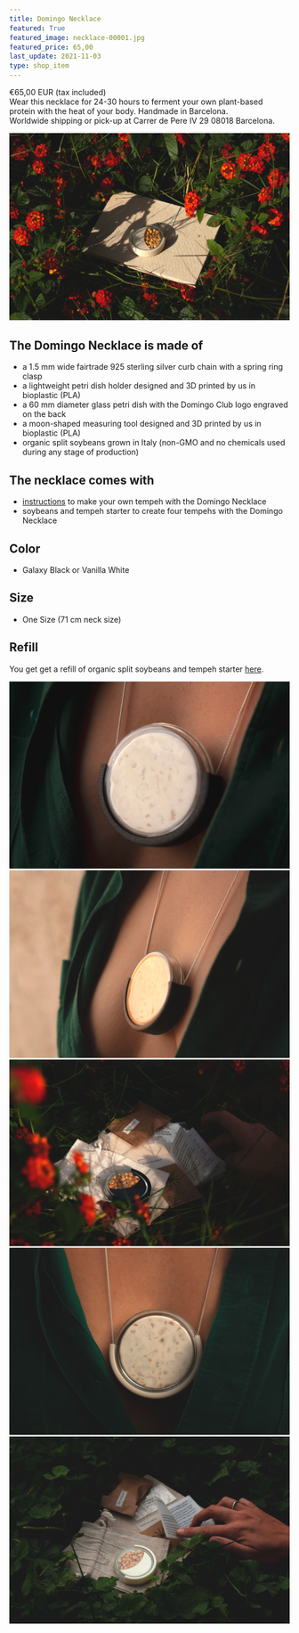 ```yaml
---
title: Domingo Necklace
featured: True
featured_image: necklace-00001.jpg
featured_price: 65,00
last_update: 2021-11-03
type: shop_item
---
```


<div class="item_shop">
  <div class="item__price">€65,00 EUR <span>(tax included)</span></div>
  <div class="item__desc">
  Wear this necklace for 24-30 hours to ferment your own plant-based protein with the heat of your body. Handmade in Barcelona.
  </div>
  <div id='product-component-1635946417365'></div>
  <div class="item__info">
    Worldwide shipping or pick-up at Carrer de Pere IV 29 08018 Barcelona.<br>
  </div>
</div>

![](necklace-00006.jpg)


## The Domingo Necklace is made of

- a 1.5 mm wide fairtrade 925 sterling silver curb chain with a spring ring clasp
- a lightweight petri dish holder designed and 3D printed by us in bioplastic (PLA)
- a 60 mm diameter glass petri dish with the Domingo Club logo engraved on the back
- a moon-shaped measuring tool designed and 3D printed by us in bioplastic (PLA)
- organic split soybeans grown in Italy (non-GMO and no chemicals used during any stage of production)

## The necklace comes with

- [instructions](domingo-necklace-v1-0.html) to make your own tempeh with the Domingo Necklace
- soybeans and tempeh starter to create four tempehs with the Domingo Necklace

## Color

- Galaxy Black or Vanilla White

## Size

- One Size (71 cm neck size)

## Refill

You get get a refill of organic split soybeans and tempeh starter [here](refill-tempeh-sm.html).

![](necklace-00001.jpg)
![](necklace-00002.jpg)
![](necklace-00003.jpg)
![](necklace-00005.jpg)
![](necklace-00004.jpg)

